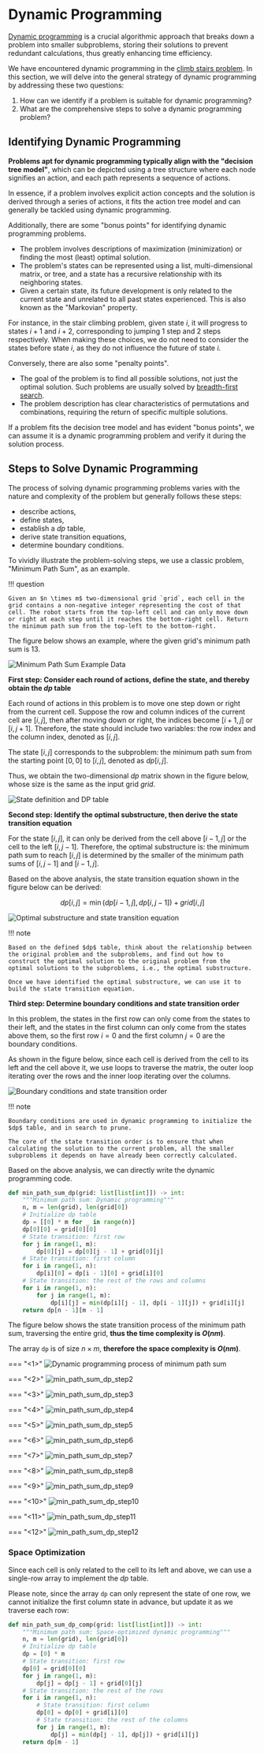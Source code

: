 # Dynamic Programming

<u>Dynamic programming</u> is a crucial algorithmic approach that breaks down a problem into smaller subproblems, storing their solutions to prevent redundant calculations, thus greatly enhancing time efficiency.

We have encountered dynamic programming in the [climb stairs problem](climb_stairs.md#method-3-dynamic-programming). In this section, we will delve into the general strategy of dynamic programming by addressing these two questions:
1. How can we identify if a problem is suitable for dynamic programming?
2. What are the comprehensive steps to solve a dynamic programming problem?

## Identifying Dynamic Programming

**Problems apt for dynamic programming typically align with the "decision tree model"**, which can be depicted using a tree structure where each node signifies an action, and each path represents a sequence of actions.

In essence, if a problem involves explicit action concepts and the solution is derived through a series of actions, it fits the action tree model and can generally be tackled using dynamic programming.

Additionally, there are some "bonus points" for identifying dynamic programming problems.

- The problem involves descriptions of maximization (minimization) or finding the most (least) optimal solution.
- The problem's states can be represented using a list, multi-dimensional matrix, or tree, and a state has a recursive relationship with its neighboring states.
- Given a certain state, its future development is only related to the current state and unrelated to all past states experienced. This is also known as the "Markovian" property.

For instance, in the stair climbing problem, given state $i$, it will progress to states $i+1$ and $i+2$, corresponding to jumping 1 step and 2 steps respectively. When making these choices, we do not need to consider the states before state $i$, as they do not influence the future of state $i$.

Conversely, there are also some "penalty points".

- The goal of the problem is to find all possible solutions, not just the optimal solution. Such problems are usually solved by [breadth-first search](bfs.md).
- The problem description has clear characteristics of permutations and combinations, requiring the return of specific multiple solutions.

If a problem fits the decision tree model and has evident "bonus points", we can assume it is a dynamic programming problem and verify it during the solution process.

## Steps to Solve Dynamic Programming

The process of solving dynamic programming problems varies with the nature and complexity of the problem but generally follows these steps: 
- describe actions, 
- define states, 
- establish a $dp$ table, 
- derive state transition equations, 
- determine boundary conditions.

To vividly illustrate the problem-solving steps, we use a classic problem, "Minimum Path Sum", as an example.

!!! question

    Given an $n \times m$ two-dimensional grid `grid`, each cell in the grid contains a non-negative integer representing the cost of that cell. The robot starts from the top-left cell and can only move down or right at each step until it reaches the bottom-right cell. Return the minimum path sum from the top-left to the bottom-right.

The figure below shows an example, where the given grid's minimum path sum is $13$.

![Minimum Path Sum Example Data](dp_solution_pipeline.assets/min_path_sum_example.png)

**First step: Consider each round of actions, define the state, and thereby obtain the $dp$ table**

Each round of actions in this problem is to move one step down or right from the current cell. Suppose the row and column indices of the current cell are $[i, j]$, then after moving down or right, the indices become $[i+1, j]$ or $[i, j+1]$. Therefore, the state should include two variables: the row index and the column index, denoted as $[i, j]$.

The state $[i, j]$ corresponds to the subproblem: the minimum path sum from the starting point $[0, 0]$ to $[i, j]$, denoted as $dp[i, j]$.

Thus, we obtain the two-dimensional $dp$ matrix shown in the figure below, whose size is the same as the input grid $grid$.

![State definition and DP table](dp_solution_pipeline.assets/min_path_sum_solution_state_definition.png)

**Second step: Identify the optimal substructure, then derive the state transition equation**

For the state $[i, j]$, it can only be derived from the cell above $[i-1, j]$ or the cell to the left $[i, j-1]$. Therefore, the optimal substructure is: the minimum path sum to reach $[i, j]$ is determined by the smaller of the minimum path sums of $[i, j-1]$ and $[i-1, j]$.

Based on the above analysis, the state transition equation shown in the figure below can be derived:

$$
dp[i, j] = \min(dp[i-1, j], dp[i, j-1]) + grid[i, j]
$$

![Optimal substructure and state transition equation](dp_solution_pipeline.assets/min_path_sum_solution_state_transition.png)

!!! note

    Based on the defined $dp$ table, think about the relationship between the original problem and the subproblems, and find out how to construct the optimal solution to the original problem from the optimal solutions to the subproblems, i.e., the optimal substructure.

    Once we have identified the optimal substructure, we can use it to build the state transition equation.

**Third step: Determine boundary conditions and state transition order**

In this problem, the states in the first row can only come from the states to their left, and the states in the first column can only come from the states above them, so the first row $i = 0$ and the first column $j = 0$ are the boundary conditions.

As shown in the figure below, since each cell is derived from the cell to its left and the cell above it, we use loops to traverse the matrix, the outer loop iterating over the rows and the inner loop iterating over the columns.

![Boundary conditions and state transition order](dp_solution_pipeline.assets/min_path_sum_solution_initial_state.png)

!!! note

    Boundary conditions are used in dynamic programming to initialize the $dp$ table, and in search to prune.
    
    The core of the state transition order is to ensure that when calculating the solution to the current problem, all the smaller subproblems it depends on have already been correctly calculated.

Based on the above analysis, we can directly write the dynamic programming code. 

```python
def min_path_sum_dp(grid: list[list[int]]) -> int:
    """Minimum path sum: Dynamic programming"""
    n, m = len(grid), len(grid[0])
    # Initialize dp table
    dp = [[0] * m for _ in range(n)]
    dp[0][0] = grid[0][0]
    # State transition: first row
    for j in range(1, m):
        dp[0][j] = dp[0][j - 1] + grid[0][j]
    # State transition: first column
    for i in range(1, n):
        dp[i][0] = dp[i - 1][0] + grid[i][0]
    # State transition: the rest of the rows and columns
    for i in range(1, n):
        for j in range(1, m):
            dp[i][j] = min(dp[i][j - 1], dp[i - 1][j]) + grid[i][j]
    return dp[n - 1][m - 1]
```

The figure below shows the state transition process of the minimum path sum, traversing the entire grid, **thus the time complexity is $O(nm)$**.

The array `dp` is of size $n \times m$, **therefore the space complexity is $O(nm)$**.

=== "<1>"
    ![Dynamic programming process of minimum path sum](dp_solution_pipeline.assets/min_path_sum_dp_step1.png)

=== "<2>"
    ![min_path_sum_dp_step2](dp_solution_pipeline.assets/min_path_sum_dp_step2.png)

=== "<3>"
    ![min_path_sum_dp_step3](dp_solution_pipeline.assets/min_path_sum_dp_step3.png)

=== "<4>"
    ![min_path_sum_dp_step4](dp_solution_pipeline.assets/min_path_sum_dp_step4.png)

=== "<5>"
    ![min_path_sum_dp_step5](dp_solution_pipeline.assets/min_path_sum_dp_step5.png)

=== "<6>"
    ![min_path_sum_dp_step6](dp_solution_pipeline.assets/min_path_sum_dp_step6.png)

=== "<7>"
    ![min_path_sum_dp_step7](dp_solution_pipeline.assets/min_path_sum_dp_step7.png)

=== "<8>"
    ![min_path_sum_dp_step8](dp_solution_pipeline.assets/min_path_sum_dp_step8.png)

=== "<9>"
    ![min_path_sum_dp_step9](dp_solution_pipeline.assets/min_path_sum_dp_step9.png)

=== "<10>"
    ![min_path_sum_dp_step10](dp_solution_pipeline.assets/min_path_sum_dp_step10.png)

=== "<11>"
    ![min_path_sum_dp_step11](dp_solution_pipeline.assets/min_path_sum_dp_step11.png)

=== "<12>"
    ![min_path_sum_dp_step12](dp_solution_pipeline.assets/min_path_sum_dp_step12.png)

### Space Optimization

Since each cell is only related to the cell to its left and above, we can use a single-row array to implement the $dp$ table.

Please note, since the array `dp` can only represent the state of one row, we cannot initialize the first column state in advance, but update it as we traverse each row:

```python
def min_path_sum_dp_comp(grid: list[list[int]]) -> int:
    """Minimum path sum: Space-optimized dynamic programming"""
    n, m = len(grid), len(grid[0])
    # Initialize dp table
    dp = [0] * m
    # State transition: first row
    dp[0] = grid[0][0]
    for j in range(1, m):
        dp[j] = dp[j - 1] + grid[0][j]
    # State transition: the rest of the rows
    for i in range(1, n):
        # State transition: first column
        dp[0] = dp[0] + grid[i][0]
        # State transition: the rest of the columns
        for j in range(1, m):
            dp[j] = min(dp[j - 1], dp[j]) + grid[i][j]
    return dp[m - 1]
```
